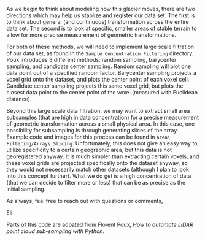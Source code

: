 As we begin to think about modeling how this glacier moves, there are two directions which may help us stablize and register our data set.
The first is to think about general (and continuous) transformation across the entire data set. 
The second is to look at specific, smaller areas of stable terrain to allow for more precise measurement of geometric transformations.

For both of these methods, we will need to implement large scale filtration of our data set, as found in the `Sample Concentration Filtering` directory.
Poux introduces 3 different methods: random sampling, barycenter sampling, and candidate center sampling. Random sampling will plot one data point out of a specified random factor.
Barycenter sampling projects a voxel grid onto the dataset, and plots the center point of each voxel cell.
Candidate center sampling projects this same voxel grid, but plots the closest data point to the center point of the voxel (measured with Euclidean distance).

Beyond this large scale data filtration, we may want to extract small area subsamples (that are high in data concentration) for a precise measurement of geometric transformation across a
small physical area. In this case, one possibility for subsampling is through generating slices of the array. Example code and images for this process can be found in `Area\ Filtering/Array\ Slicing`. Unfortunately, this does not give an easy way to utilize specificity to a certain 
geographic area, but this data is not georegistered anyway. It is much simpler than extracting certain voxels, and these voxel grids are projected specifically onto the dataset anyway, so they would
not necessarily match other datasets (although I plan to look into this concept further). What we do get is a high concentration of data (that we can decide to filter more or less) that can be as
precise as the initial sampling. 

As always, feel free to reach out with questions or comments,

Eli

Parts of this code are adpated from Florent Poux, _How to automate LiDAR point cloud sub-sampling with Python_.
